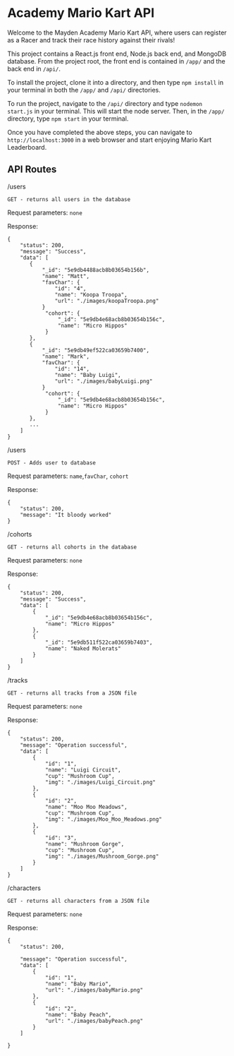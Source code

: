 # Academy Mario Kart API

Welcome to the Mayden Academy Mario Kart API, where users can register as a Racer and track their race history against their rivals!

This project contains a React.js front end, Node.js back end, and MongoDB database. From the project root, the front end is contained in `/app/` and the back end in `/api/`.

To install the project, clone it into a directory, and then type `npm install` in your terminal in both the `/app/` and `/api/` directories. 

To run the project, navigate to the `/api/` directory and type `nodemon start.js` in your terminal. This will start the node server. Then, in the `/app/` directory, type `npm start` in your terminal. 

Once you have completed the above steps, you can navigate to `http://localhost:3000` in a web browser and start enjoying Mario Kart Leaderboard. 


## API Routes

/users

    GET - returns all users in the database

Request parameters: `none`

Response:
```
{
    "status": 200,
    "message": "Success",
    "data": [
       {
           "_id": "5e9db4488acb8b03654b156b",
           "name": "Matt",
           "favChar": {
               "id": "4",
               "name": "Koopa Troopa",
               "url": "./images/koopaTroopa.png"
           }
            "cohort": {
                "_id": "5e9db4e68acb8b03654b156c",
                "name": "Micro Hippos"
            }
       },
       {
           "_id": "5e9db49ef522ca03659b7400",
           "name": "Mark",
           "favChar": {
               "id": "14",
               "name": "Baby Luigi",
               "url": "./images/babyLuigi.png"
           }
            "cohort": {
                "_id": "5e9db4e68acb8b03654b156c",
                "name": "Micro Hippos"
            }
       },
       ...
    ]
}
```
/users

    POST - Adds user to database

Request parameters: `name`,`favChar`, `cohort`

Response:
```
{   
    "status": 200,
    "message": "It bloody worked"
}

```
/cohorts

    GET - returns all cohorts in the database

Request parameters: `none`

Response:
```
{
    "status": 200,
    "message": "Success",
    "data": [
        {
            "_id": "5e9db4e68acb8b03654b156c",
            "name": "Micro Hippos"
        },
        {
            "_id": "5e9db511f522ca03659b7403",
            "name": "Naked Molerats"
        }
    ]
}
```

/tracks

    GET - returns all tracks from a JSON file

Request parameters: `none`

Response:
```
{
    "status": 200,
    "message": "Operation successful",
    "data": [
        {
            "id": "1",
            "name": "Luigi Circuit",
            "cup": "Mushroom Cup",
            "img": "./images/Luigi_Circuit.png"
        },
        {
            "id": "2",
            "name": "Moo Moo Meadows",
            "cup": "Mushroom Cup",
            "img": "./images/Moo_Moo_Meadows.png"
        },
        {
            "id": "3",
            "name": "Mushroom Gorge",
            "cup": "Mushroom Cup",
            "img": "./images/Mushroom_Gorge.png"
        }
    ]
}
```

/characters

    GET - returns all characters from a JSON file

Request parameters: `none`

Response:
```
{
    "status": 200,

    "message": "Operation successful",
    "data": [
        {
            "id": "1",
            "name": "Baby Mario",
            "url": "./images/babyMario.png"
        },
        {
            "id": "2",
            "name": "Baby Peach",
            "url": "./images/babyPeach.png"
        }
    ]

}
```
